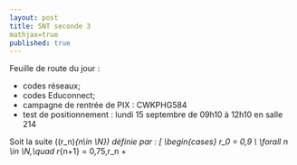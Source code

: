 ```yaml
---
layout: post
title: SNT seconde 3
mathjax=true
published: true
---
```

Feuille de route du jour : 

* codes réseaux;
* codes Educonnect;
* campagne de rentrée de PIX : CWKPHG584
* test de positionnement : lundi 15 septembre de 09h10 à 12h10 en salle 214

Soit la suite \((r_n)_{n\in \N}\) définie par :
\[
\begin{cases}
   r_0 = 0,9 \\ 
   \forall n \in \N,\quad r_{n+1} = 0,75\,r_n + 
